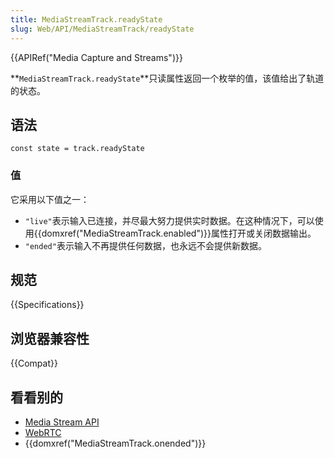 ```yaml
---
title: MediaStreamTrack.readyState
slug: Web/API/MediaStreamTrack/readyState
---
```


{{APIRef("Media Capture and Streams")}}

**`MediaStreamTrack.readyState`**只读属性返回一个枚举的值，该值给出了轨道的状态。

## 语法

```plain
const state = track.readyState
```

### 值

它采用以下值之一：

- `"live"`表示输入已连接，并尽最大努力提供实时数据。在这种情况下，可以使用{{domxref("MediaStreamTrack.enabled")}}属性打开或关闭数据输出。
- `"ended"`表示输入不再提供任何数据，也永远不会提供新数据。

## 规范

{{Specifications}}

## 浏览器兼容性

{{Compat}}

## 看看别的

- [Media Stream API](/zh-CN/docs/Web/API/Media_Streams_API)
- [WebRTC](/zh-CN/docs/Web/API/WebRTC_API)
- {{domxref("MediaStreamTrack.onended")}}
